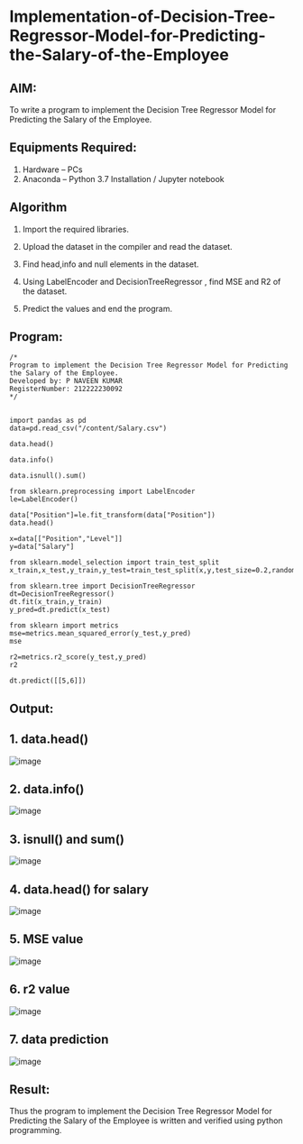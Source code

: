 # Implementation-of-Decision-Tree-Regressor-Model-for-Predicting-the-Salary-of-the-Employee

## AIM:
To write a program to implement the Decision Tree Regressor Model for Predicting the Salary of the Employee.

## Equipments Required:
1. Hardware – PCs
2. Anaconda – Python 3.7 Installation / Jupyter notebook

## Algorithm
1. Import the required libraries.

2. Upload the dataset in the compiler and read the dataset.

3. Find head,info and null elements in the dataset.

4. Using LabelEncoder and DecisionTreeRegressor , find MSE and R2 of the dataset.

5. Predict the values and end the program.

## Program:
```
/*
Program to implement the Decision Tree Regressor Model for Predicting the Salary of the Employee.
Developed by: P NAVEEN KUMAR
RegisterNumber: 212222230092 
*/
```
```

import pandas as pd
data=pd.read_csv("/content/Salary.csv")

data.head()

data.info()

data.isnull().sum()

from sklearn.preprocessing import LabelEncoder
le=LabelEncoder()

data["Position"]=le.fit_transform(data["Position"])
data.head()

x=data[["Position","Level"]]
y=data["Salary"]

from sklearn.model_selection import train_test_split
x_train,x_test,y_train,y_test=train_test_split(x,y,test_size=0.2,random_state=2)

from sklearn.tree import DecisionTreeRegressor
dt=DecisionTreeRegressor()
dt.fit(x_train,y_train)
y_pred=dt.predict(x_test)

from sklearn import metrics
mse=metrics.mean_squared_error(y_test,y_pred)
mse

r2=metrics.r2_score(y_test,y_pred)
r2

dt.predict([[5,6]])
```


## Output:
## 1. data.head()
![image](https://github.com/Naveen22009215/Implementation-of-Decision-Tree-Regressor-Model-for-Predicting-the-Salary-of-the-Employee/assets/119401470/a961db6b-37dc-4b17-87ca-2b54ee74a0dd)

## 2. data.info()
![image](https://github.com/Naveen22009215/Implementation-of-Decision-Tree-Regressor-Model-for-Predicting-the-Salary-of-the-Employee/assets/119401470/3d2f0f88-07e0-472d-bd9c-930a2b8bb464)

## 3. isnull() and sum()
![image](https://github.com/Naveen22009215/Implementation-of-Decision-Tree-Regressor-Model-for-Predicting-the-Salary-of-the-Employee/assets/119401470/084c16e3-79b6-420d-b1ac-e5e48c92b140)

## 4. data.head() for salary
![image](https://github.com/Naveen22009215/Implementation-of-Decision-Tree-Regressor-Model-for-Predicting-the-Salary-of-the-Employee/assets/119401470/192f8f9f-bc86-47b2-9384-70bb1d558209)

## 5. MSE value
![image](https://github.com/Naveen22009215/Implementation-of-Decision-Tree-Regressor-Model-for-Predicting-the-Salary-of-the-Employee/assets/119401470/22279b98-6719-4168-8094-92de01c57abb)

## 6. r2 value
![image](https://github.com/Naveen22009215/Implementation-of-Decision-Tree-Regressor-Model-for-Predicting-the-Salary-of-the-Employee/assets/119401470/b8cfc6fc-d9a9-4bfe-9e61-7ba3ee4bf41f)

## 7. data prediction
![image](https://github.com/Naveen22009215/Implementation-of-Decision-Tree-Regressor-Model-for-Predicting-the-Salary-of-the-Employee/assets/119401470/9f11d8db-ba75-41d3-a77c-4f0645220cb7)


## Result:
Thus the program to implement the Decision Tree Regressor Model for Predicting the Salary of the Employee is written and verified using python programming.
